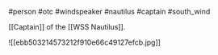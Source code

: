 #person #otc #windspeaker  #nautilus  #captain #south_wind 

[[Captain]] of the [[WSS Nautilus]].

![[ebb503214573212f910e66c49127efcb.jpg]]